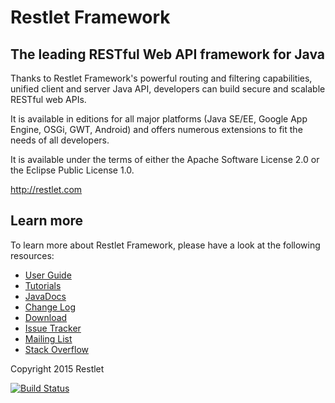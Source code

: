 # Restlet Framework

## The leading RESTful Web API framework for Java

Thanks to Restlet Framework's powerful routing and filtering capabilities, unified client and server Java API, developers can build secure and scalable RESTful web APIs.

It is available in editions for all major platforms (Java SE/EE, Google App Engine, OSGi, GWT, Android) and offers numerous extensions to fit the needs of all developers.

It is available under the terms of either the Apache Software License 2.0 or the Eclipse Public License 1.0.

http://restlet.com

## Learn more

To learn more about Restlet Framework, please have a look at the following resources:

* [User Guide](http://restlet.com/technical-resources/restlet-framework/guide/)
* [Tutorials](http://restlet.com/technical-resources/restlet-framework/tutorials/)
* [JavaDocs](http://restlet.com/technical-resources/restlet-framework/jdocs/)
* [Change Log](http://restlet.com/technical-resources/restlet-framework/misc/2.3/changes)
* [Download](http://restlet.com/downloads/current/)
* [Issue Tracker](https://github.com/restlet/restlet-framework-java/issues)
* [Mailing List](https://groups.google.com/a/restlet.org/forum/#!forum/framework-discuss)
* [Stack Overflow](http://stackoverflow.com/questions/tagged/restlet)

Copyright 2015 Restlet

[![Build Status](https://travis-ci.org/restlet/restlet-framework-java.png?branch=master)](https://travis-ci.org/restlet/restlet-framework-java)
